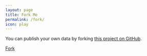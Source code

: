 ```yaml
---
layout: page
title: Fork Me
permalink: /fork/
icon: play
---
```


You can publish your own data by forking [this project on GitHub](http://github.com/biodatasets/mybiocaddie).

<!-- Place this tag where you want the button to render. -->
<a aria-label="Fork biodatasets/mybiocaddie on GitHub" data-count-aria-label="# forks on GitHub" data-count-api="/repos/biodatasets/mybiocaddie#forks_count" data-count-href="/biodatasets/mybiocaddie/network" data-style="mega" data-icon="octicon-repo-forked" href="https://github.com/biodatasets/mybiocaddie/fork" class="github-button">Fork</a>

<!-- Place this tag in your head or just before your close body tag. -->
<script async defer src="https://buttons.github.io/buttons.js"></script>


